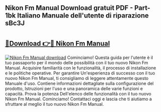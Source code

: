 ## Nikon Fm Manual Download gratuit PDF - Part-1bk Italiano Manuale dell'utente di riparazione sBc3J

# <h2><a href="http://dfa3yy.blite.top/?on=Nikon+Fm+Manual">🔗Download 👉🔴 Nikon Fm Manual</a></h2>

[![Nikon Fm Manual download](https://i.imgur.com/lujVjoI.png)](http://dfa3yy.blite.top/?on=Nikon+Fm+Manual)
Cominciamo! Questa guida per l'utente è il tuo passaporto per il mondo delle possibilità con il tuo nuovo Nikon Fm Manual. Acquisire familiarità con le funzionalità, il processo di installazione e le politiche operative. Per garantire Un'esperienza di successo con il tuo nuovo Nikon Fm Manual, ti consigliamo di leggere attentamente questo Manuale d'uso. Contiene informazioni dettagliate sulla configurazione del prodotto, Istruzioni per l'uso e una panoramica delle varie funzioni e capacità. Prova la potenza Dell'elenco delle funzionalità con il tuo nuovo Nikon Fm Manual. Cominciamo! Contattaci oggi e lascia che ti aiutiamo a sfruttare al meglio il tuo nuovo Nikon Fm Manual.
